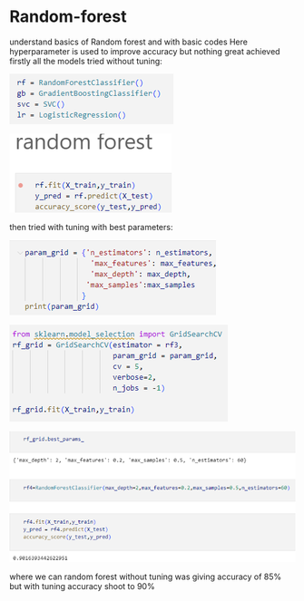 # Random-forest


understand basics of Random forest and with basic codes
Here hyperparameter is used to improve accuracy but nothing great achieved
firstly all the models tried without tuning:


![Alt text](image.png)

![Alt text](image-1.png)


then tried with tuning with best parameters:


![Alt text](image-2.png)

![Alt text](image-3.png)

![Alt text](image-4.png)


where we can random forest without tuning was giving accuracy of 85% but with tuning accuracy shoot to 90%
